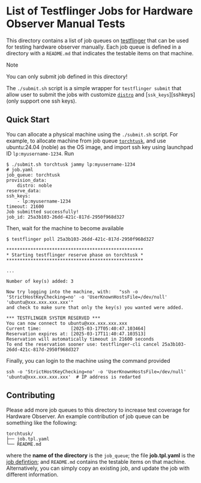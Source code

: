 # List of Testflinger Jobs for Hardware Observer Manual Tests

This directory contains a list of job queues on [testflinger][testflinger] that can be used for testing hardware
observer manually. Each job queue is defined in a directory with a `README.md` that indicates the testable items on that
machine.

> [!Note]
> You can only submit job defined in this directory!

The `./submit.sh` script is a simple wrapper for `testflinger submit` that allow user to submit the jobs with customize
[`distro`][job-schema] and [`ssk_keys`][sshkeys] (only support one ssh keys).

## Quick Start

You can allocate a physical machine using the `./submit.sh` script. For example, to allocate machine from job queue
[`torchtusk`](./torchtusk), and use ubuntu:24.04 (noble) as the OS image, and import ssh key using launchpad ID
`lp:myusername-1234`. Run

```shell
$ ./submit.sh torchtusk jammy lp:myusername-1234
# job.yaml
job_queue: torchtusk
provision_data:
    distro: noble
reserve_data:
ssh_keys:
    - lp:myusername-1234
timeout: 21600
Job submitted successfully!
job_id: 25a3b103-26dd-421c-817d-2950f968d327
```

Then, wait for the machine to become available

```shell
$ testflinger poll 25a3b103-26dd-421c-817d-2950f968d327

***************************************************
* Starting testflinger reserve phase on torchtusk *
***************************************************

...

Number of key(s) added: 3

Now try logging into the machine, with:   "ssh -o 'StrictHostKeyChecking=no' -o 'UserKnownHostsFile=/dev/null' 'ubuntu@xxx.xxx.xxx.xxx'"
and check to make sure that only the key(s) you wanted were added.

*** TESTFLINGER SYSTEM RESERVED ***
You can now connect to ubuntu@xxx.xxx.xxx.xxx
Current time:           [2025-03-17T05:40:47.103464]
Reservation expires at: [2025-03-17T11:40:47.103513]
Reservation will automatically timeout in 21600 seconds
To end the reservation sooner use: testflinger-cli cancel 25a3b103-26dd-421c-817d-2950f968d327
```

Finally, you can login to the machine using the command provided

```shell
ssh -o 'StrictHostKeyChecking=no' -o 'UserKnownHostsFile=/dev/null' 'ubuntu@xxx.xxx.xxx.xxx'  # IP address is redarted
```

## Contributing

Please add more job queues to this directory to increase test coverage for Hardware Observer. An example contribution of
job queue can be something like the following:

```text
torchtusk/
├── job.tpl.yaml
└── README.md
```

where the **name of the directory** is the `job_queue`; the file **job.tpl.yaml** is the [job defintion][job-schema];
and `README.md` contains the testable items on that machine. Alternatively, you can simply copy an existing job, and
update the job with different information.


[testflinger]: https://certification.canonical.com/docs/ops/tel-labs-docs/how-to/use_machines_through_testflinger/
[job-schema]: https://canonical-testflinger.readthedocs-hosted.com/en/latest/reference/job-schema.html
[sskkeys]: https://canonical-testflinger.readthedocs-hosted.com/en/latest/reference/test-phases.html#reserve
